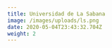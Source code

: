 ```yaml
---
title: Universidad de La Sabana
image: /images/uploads/ls.png
date: 2020-05-04T23:43:32.704Z
weight: 2
---
```

